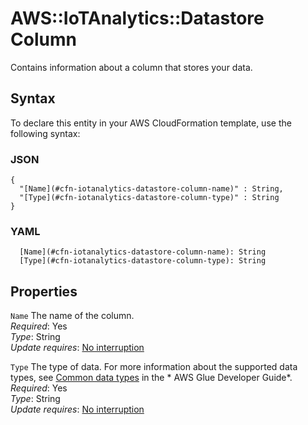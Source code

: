 # AWS::IoTAnalytics::Datastore Column<a name="aws-properties-iotanalytics-datastore-column"></a>

Contains information about a column that stores your data\.

## Syntax<a name="aws-properties-iotanalytics-datastore-column-syntax"></a>

To declare this entity in your AWS CloudFormation template, use the following syntax:

### JSON<a name="aws-properties-iotanalytics-datastore-column-syntax.json"></a>

```
{
  "[Name](#cfn-iotanalytics-datastore-column-name)" : String,
  "[Type](#cfn-iotanalytics-datastore-column-type)" : String
}
```

### YAML<a name="aws-properties-iotanalytics-datastore-column-syntax.yaml"></a>

```
  [Name](#cfn-iotanalytics-datastore-column-name): String
  [Type](#cfn-iotanalytics-datastore-column-type): String
```

## Properties<a name="aws-properties-iotanalytics-datastore-column-properties"></a>

`Name`  <a name="cfn-iotanalytics-datastore-column-name"></a>
The name of the column\.  
*Required*: Yes  
*Type*: String  
*Update requires*: [No interruption](https://docs.aws.amazon.com/AWSCloudFormation/latest/UserGuide/using-cfn-updating-stacks-update-behaviors.html#update-no-interrupt)

`Type`  <a name="cfn-iotanalytics-datastore-column-type"></a>
The type of data\. For more information about the supported data types, see [Common data types](https://docs.aws.amazon.com/glue/latest/dg/aws-glue-api-common.html) in the * AWS Glue Developer Guide*\.  
*Required*: Yes  
*Type*: String  
*Update requires*: [No interruption](https://docs.aws.amazon.com/AWSCloudFormation/latest/UserGuide/using-cfn-updating-stacks-update-behaviors.html#update-no-interrupt)